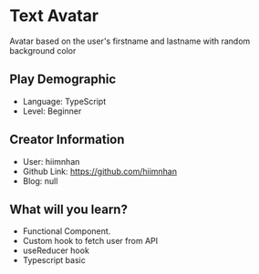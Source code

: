 # Text Avatar

Avatar based on the user's firstname and lastname with random background color

## Play Demographic

- Language: TypeScript
- Level: Beginner

## Creator Information

- User: hiimnhan
- Github Link: https://github.com/hiimnhan
- Blog: null

## What will you learn?

- Functional Component.
- Custom hook to fetch user from API
- useReducer hook
- Typescript basic